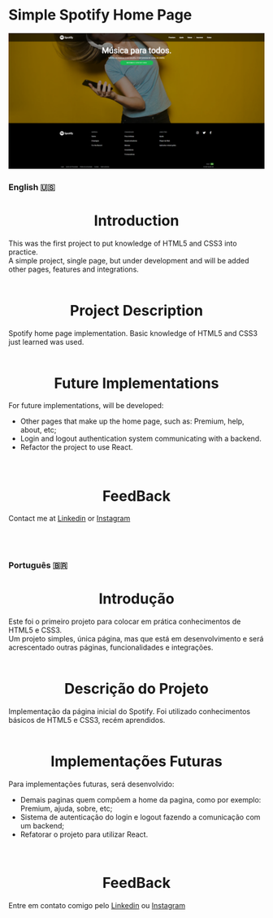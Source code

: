 # Simple Spotify Home Page

<p align="center">
  <img src="./assets/home.png"/>
</p>


### English 🇺🇸 

<h1 align="center">Introduction</h1>
<div>This was the first project to put knowledge of HTML5 and CSS3 into practice.</div>
A simple project, single page, but under development and will be added other pages, features and integrations.
<div></div>

<br>
  <h1 align="center"> Project Description </h1>
  Spotify home page implementation. Basic knowledge of HTML5 and CSS3 just learned was used. 
</br>


<br>
  <h1 align="center">Future Implementations</h1>
  For future implementations, will be developed:
  <ul> 
    <li> Other pages that make up the home page, such as: Premium, help, about, etc; </li>
    <li> Login and logout authentication system communicating with a backend. </li>
    <li> Refactor the project to use React. </li>
  </ul>
</br>


<h1 align="center">FeedBack</h1>
Contact me at <a href="https://www.linkedin.com/in/iago-henrique-05b204116/">Linkedin</a> or <a href="https://www.instagram.com/iago_htavares/">Instagram</a>
<br></br>
<br></br>


### Português 🇧🇷

<h1 align="center"> Introdução </h1>
<div> Este foi o primeiro projeto para colocar em prática conhecimentos de HTML5 e CSS3. <div>
Um projeto simples, única página, mas que está em desenvolvimento e será acrescentado outras páginas, funcionalidades e integrações. 
<div></div>

<br>
  <h1 align="center"> Descrição do Projeto </h1>
  Implementação da página inicial do Spotify. Foi utilizado conhecimentos básicos de HTML5 e CSS3, recém aprendidos. 
</br>


<br>
  <h1 align="center"> Implementações Futuras </h1>
  Para implementações futuras, será desenvolvido:
  <ul> 
    <li> Demais paginas quem compõem a home da pagina, como por exemplo: Premium, ajuda, sobre, etc; </li>
    <li> Sistema de autenticação do login e logout fazendo a comunicação com um backend; </li>
    <li> Refatorar o projeto para utilizar React. </li>
  </ul>
</br>


<h1 align="center"> FeedBack </h1>
Entre em contato comigo pelo  <a href="https://www.linkedin.com/in/iago-henrique-05b204116/">Linkedin</a> ou <a href="https://www.instagram.com/iago_htavares/">Instagram</a>
